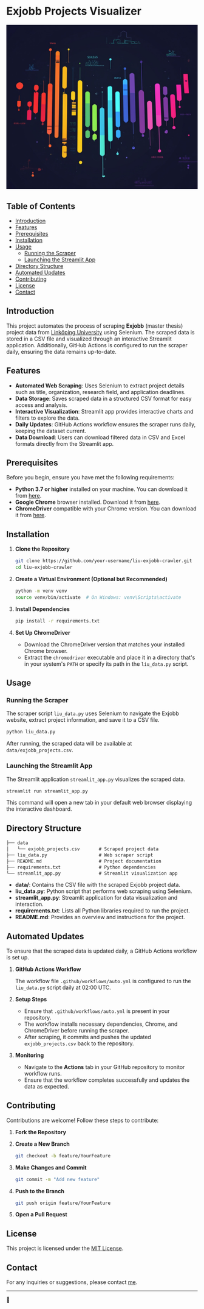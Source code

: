 # Exjobb Projects Visualizer

![Project Logo](./logo.png) 

## Table of Contents

- [Introduction](#introduction)
- [Features](#features)
- [Prerequisites](#prerequisites)
- [Installation](#installation)
- [Usage](#usage)
  - [Running the Scraper](#running-the-scraper)
  - [Launching the Streamlit App](#launching-the-streamlit-app)
- [Directory Structure](#directory-structure)
- [Automated Updates](#automated-updates)
- [Contributing](#contributing)
- [License](#license)
- [Contact](#contact)

## Introduction

This project automates the process of scraping **Exjobb** (master thesis) project data from [Linköping University](https://exjobb.liu.se/en-US/) using Selenium. The scraped data is stored in a CSV file and visualized through an interactive Streamlit application. Additionally, GitHub Actions is configured to run the scraper daily, ensuring the data remains up-to-date.

## Features

- **Automated Web Scraping**: Uses Selenium to extract project details such as title, organization, research field, and application deadlines.
- **Data Storage**: Saves scraped data in a structured CSV format for easy access and analysis.
- **Interactive Visualization**: Streamlit app provides interactive charts and filters to explore the data.
- **Daily Updates**: GitHub Actions workflow ensures the scraper runs daily, keeping the dataset current.
- **Data Download**: Users can download filtered data in CSV and Excel formats directly from the Streamlit app.

## Prerequisites

Before you begin, ensure you have met the following requirements:

- **Python 3.7 or higher** installed on your machine. You can download it from [here](https://www.python.org/downloads/).
- **Google Chrome** browser installed. Download it from [here](https://www.google.com/chrome/).
- **ChromeDriver** compatible with your Chrome version. You can download it from [here](https://chromedriver.chromium.org/downloads).

## Installation

1. **Clone the Repository**

   ```bash
   git clone https://github.com/your-username/liu-exjobb-crawler.git
   cd liu-exjobb-crawler
   ```

2. **Create a Virtual Environment (Optional but Recommended)**

   ```bash
   python -m venv venv
   source venv/bin/activate  # On Windows: venv\Scripts\activate
   ```

3. **Install Dependencies**

   ```bash
   pip install -r requirements.txt
   ```

4. **Set Up ChromeDriver**

   - Download the ChromeDriver version that matches your installed Chrome browser.
   - Extract the `chromedriver` executable and place it in a directory that's in your system's `PATH` or specify its path in the `liu_data.py` script.

## Usage

### Running the Scraper

The scraper script `liu_data.py` uses Selenium to navigate the Exjobb website, extract project information, and save it to a CSV file.

```bash
python liu_data.py
```

After running, the scraped data will be available at `data/exjobb_projects.csv`.

### Launching the Streamlit App

The Streamlit application `streamlit_app.py` visualizes the scraped data.

```bash
streamlit run streamlit_app.py
```

This command will open a new tab in your default web browser displaying the interactive dashboard.

## Directory Structure

```
├── data
│   └── exjobb_projects.csv       # Scraped project data
├── liu_data.py                   # Web scraper script
├── README.md                     # Project documentation
├── requirements.txt              # Python dependencies
└── streamlit_app.py              # Streamlit visualization app
```

- **data/**: Contains the CSV file with the scraped Exjobb project data.
- **liu_data.py**: Python script that performs web scraping using Selenium.
- **streamlit_app.py**: Streamlit application for data visualization and interaction.
- **requirements.txt**: Lists all Python libraries required to run the project.
- **README.md**: Provides an overview and instructions for the project.

## Automated Updates

To ensure that the scraped data is updated daily, a GitHub Actions workflow is set up.

1. **GitHub Actions Workflow**

   The workflow file `.github/workflows/auto.yml` is configured to run the `liu_data.py` script daily at 02:00 UTC.

2. **Setup Steps**

   - Ensure that `.github/workflows/auto.yml` is present in your repository.
   - The workflow installs necessary dependencies, Chrome, and ChromeDriver before running the scraper.
   - After scraping, it commits and pushes the updated `exjobb_projects.csv` back to the repository.

3. **Monitoring**

   - Navigate to the **Actions** tab in your GitHub repository to monitor workflow runs.
   - Ensure that the workflow completes successfully and updates the data as expected.

## Contributing

Contributions are welcome! Follow these steps to contribute:

1. **Fork the Repository**

2. **Create a New Branch**

   ```bash
   git checkout -b feature/YourFeature
   ```

3. **Make Changes and Commit**

   ```bash
   git commit -m "Add new feature"
   ```

4. **Push to the Branch**

   ```bash
   git push origin feature/YourFeature
   ```

5. **Open a Pull Request**

## License

This project is licensed under the [MIT License](LICENSE).

## Contact

For any inquiries or suggestions, please contact [me](mailto:djmax96945147@outlook.com).

---

🚀
